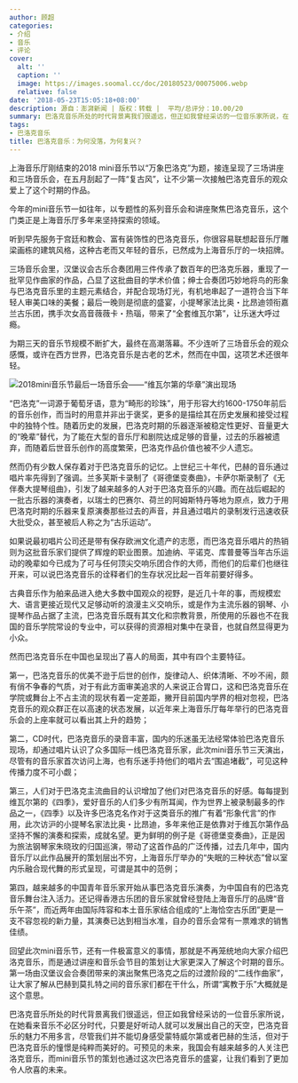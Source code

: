 ```yaml
---
author: 顾超
categories:
- 介绍
- 音乐
- 评论
cover:
  alt: ''
  caption: ''
  image: https://images.soomal.cc/doc/20180523/00075006.webp
  relative: false
date: '2018-05-23T15:05:18+08:00'
description: 源自：澎湃新闻 | 版权：转载 |  平均/总评分：10.00/20
summary: 巴洛克音乐所处的时代背景离我们很遥远，但正如我曾经采访的一位音乐家所说，在她看来音乐不必区分时代，只要是好听动人就可以发展出自己的天空，巴洛克音乐的魅力不用多言，尽管我们并不能切身感受蒙特威尔第或者巴赫的生活，但对于巴洛克音乐的憧憬是纯粹而美好的……
tags:
- 巴洛克音乐
title: 巴洛克音乐：为何没落，为何复兴？
---
```


上海音乐厅刚结束的2018 mini音乐节以“万象巴洛克”为题，接连呈现了三场讲座和三场音乐会，在五月刮起了一阵“复古风”，让不少第一次接触巴洛克音乐的观众爱上了这个时期的作品。

今年的mini音乐节一如往年，以专题性的系列音乐会和讲座聚焦巴洛克音乐，这个门类正是上海音乐厅多年来坚持探索的领域。

听到早先服务于宫廷和教会、富有装饰性的巴洛克音乐，你很容易联想起音乐厅雕梁画栋的建筑风格，这种古老而又年轻的音乐，已然成为上海音乐厅的一块招牌。

三场音乐会里，汉堡议会古乐合奏团用三件传承了数百年的巴洛克乐器，重现了一批罕见作曲家的作品，凸显了这批曲目的学术价值；绅士合奏团巧妙地将鸟的形象与巴洛克音乐里的主题元素结合，并配合现场灯光，有机地串起了一道符合当下年轻人审美口味的美餐；最后一晚则是彻底的盛宴，小提琴家法比奥・比昂迪领衔嘉兰古乐团，携手次女高音薇薇卡・热瑙，带来了“全套维瓦尔第”，让乐迷大呼过瘾。

为期三天的音乐节规模不断扩大，最终在高潮落幕。不少连听了三场音乐会的观众感慨，或许在西方世界，巴洛克音乐是古老的艺术，然而在中国，这项艺术还很年轻。

![2018mini音乐节最后一场音乐会――“维瓦尔第的华章”演出现场](https://images.soomal.cc/doc/20180523/00075005.webp)





“巴洛克”一词源于葡萄牙语，意为“畸形的珍珠”，用于形容大约1600-1750年前后的音乐创作，而当时的用意并非出于褒奖，更多的是描绘其在历史发展和接受过程中的独特个性。随着历史的发展，巴洛克时期的乐器逐渐被稳定性更好、音量更大的“晚辈”替代，为了能在大型的音乐厅和剧院达成足够的音量，过去的乐器被遗弃，而随着后世音乐创作的高度繁荣，巴洛克作品价值也被不少人遗忘。

然而仍有少数人保存着对于巴洛克音乐的记忆。上世纪三十年代，巴赫的音乐通过唱片率先得到了强调。兰多芙斯卡录制了《哥德堡变奏曲》，卡萨尔斯录制了《无伴奏大提琴组曲》，引发了越来越多的人对于巴洛克音乐的兴趣。而在战后崛起的一批古乐器的演奏者，以瑞士的巴赛尔、荷兰的阿姆斯特丹等地为原点，致力于用巴洛克时期的乐器来复原演奏那些过去的声音，并且通过唱片的录制发行迅速收获大批受众，甚至被后人称之为“古乐运动”。

如果说最初唱片公司还是带有保存欧洲文化遗产的志愿，而巴洛克音乐唱片的热销则为这批音乐家们提供了辉煌的职业图景。加迪纳、平诺克、库普曼等当年古乐运动的晚辈如今已成为了可与任何顶尖交响乐团合作的大师，而他们的后辈们也继往开来，可以说巴洛克音乐的诠释者们的生存状况比起一百年前要好得多。

古典音乐作为舶来品进入绝大多数中国观众的视野，是近几十年的事，而规模宏大、语言更接近现代又足够动听的浪漫主义交响乐，或是作为主流乐器的钢琴、小提琴作品占据了主流，巴洛克音乐既有其文化和宗教背景，所使用的乐器也不在我国的音乐学院常设的专业中，可以获得的资源相对集中在录音，也就自然显得更为小众。

然而巴洛克音乐在中国也呈现出了喜人的局面，其中有四个主要特征。

第一，巴洛克音乐的优美不逊于后世的创作，旋律动人、织体清晰、不吵不闹，颇有俏不争春的气质，对于有此方面审美追求的人来说正合胃口，这和巴洛克音乐在学院或舞台上不占主流的现状有着一定差距，撇开目前国内学界的相对忽视，巴洛克音乐的观众群正在以高速的状态发展，以近年来上海音乐厅每年举行的巴洛克音乐会的上座率就可以看出其上升的趋势；

第二，CD时代，巴洛克音乐的录音丰富，国内的乐迷虽无法经常体验巴洛克音乐现场，却通过唱片认识了众多国际一线巴洛克音乐家，此次mini音乐节三天演出，尽管有的音乐家首次访问上海，也有乐迷手持他们的唱片去“围追堵截”，可见这种传播力度不可小觑；

第三，人们对于巴洛克主流曲目的认识增加了他们对巴洛克音乐的好感。每每提到维瓦尔第的《四季》，爱好音乐的人们多少有所耳闻，作为世界上被录制最多的作品之一，《四季》以及许多巴洛克名作对于这类音乐的推广有着“形象代言”的作用，此次访沪的小提琴名家法比奥・比昂迪，多年来他正是依靠对于维瓦尔第作品坚持不懈的演奏和探索，成就名望。更为鲜明的例子是《哥德堡变奏曲》，正是因为旅法钢琴家朱晓玫的归国巡演，带动了这首作品的广泛传播，过去几年中，国内音乐厅以此作品展开的策划层出不穷，上海音乐厅举办的“失眠的三种状态”曾以室内乐融合现代舞的形式呈现，可谓是其中的范例；

第四，越来越多的中国青年音乐家开始从事巴洛克音乐演奏，为中国自有的巴洛克音乐舞台注入活力。还记得香港古乐团的音乐家就曾经登陆上海音乐厅的品牌“音乐午茶”，而近两年由国际阵容和本土音乐家结合组成的“上海恰空古乐团”更是一支不容忽视的新力量，其演奏已达到相当水准，自办的音乐会常有一票难求的销售佳绩。

回望此次mini音乐节，还有一件极富意义的事情，那就是不再笼统地向大家介绍巴洛克音乐，而是通过讲座和音乐会节目的策划让大家更深入了解这个时期的音乐。第一场由汉堡议会合奏团带来的演出聚焦巴洛克之后的过渡阶段的“二线作曲家”，让大家了解从巴赫到莫扎特之间的音乐家们都在干什么，所谓“寓教于乐”大概就是这个意思。

巴洛克音乐所处的时代背景离我们很遥远，但正如我曾经采访的一位音乐家所说，在她看来音乐不必区分时代，只要是好听动人就可以发展出自己的天空，巴洛克音乐的魅力不用多言，尽管我们并不能切身感受蒙特威尔第或者巴赫的生活，但对于巴洛克音乐的憧憬是纯粹而美好的。可预见的未来，我国会有越来越多的人关注巴洛克音乐，而mini音乐节的策划也通过这次巴洛克音乐的盛宴，让我们看到了更加令人欣喜的未来。